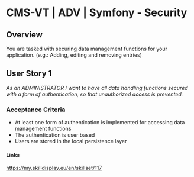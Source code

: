 # CMS-VT | ADV | Symfony - Security

## Overview
You are tasked with securing data management functions for your application. (e.g.: Adding, editing and removing entries)

## User Story 1
*As an ADMINISTRATOR I want to have all data handling functions secured with a form of authentication, so that unauthorized access is prevented.*

### Acceptance Criteria
- At least one form of authentication is implemented for accessing data management functions
- The authentication is user based
- Users are stored in the local persistence layer

#### Links
https://my.skilldisplay.eu/en/skillset/117
